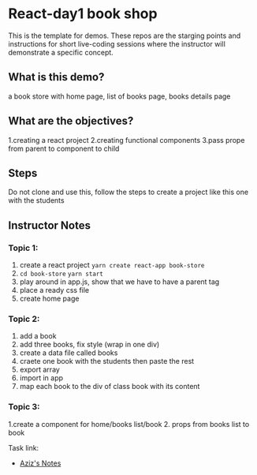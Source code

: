 # React-day1 book shop

This is the template for demos. These repos are the starging points and instructions for short live-coding sessions where the instructor will demonstrate a specific concept.

## What is this demo?
a book store with home page, list of books page, books details page

## What are the objectives?

1.creating a react project
2.creating functional components
3.pass prope from parent to component to child

## Steps

Do not clone and use this, follow the steps to create a project like this one with the students

## Instructor Notes

### Topic 1: 
1. create a react project `yarn create react-app book-store`
2. `cd book-store` `yarn start`
3. play around in app.js, show that we have to have a parent tag
4. place a ready css file 
5. create home page
### Topic 2:
1. add a book
2. add three books, fix style (wrap in one div)
3. create a data file called books
4. craete one book with the students then paste the rest
5. export array 
6. import in app
7. map each book to the div of class book with its content
### Topic 3:
1.create a component for home/books list/book
2. props from books list to book


Task link:



* [Aziz's Notes](https://github.com/JoinCODED/DEMO-Template/blob/main/aziz.md)
